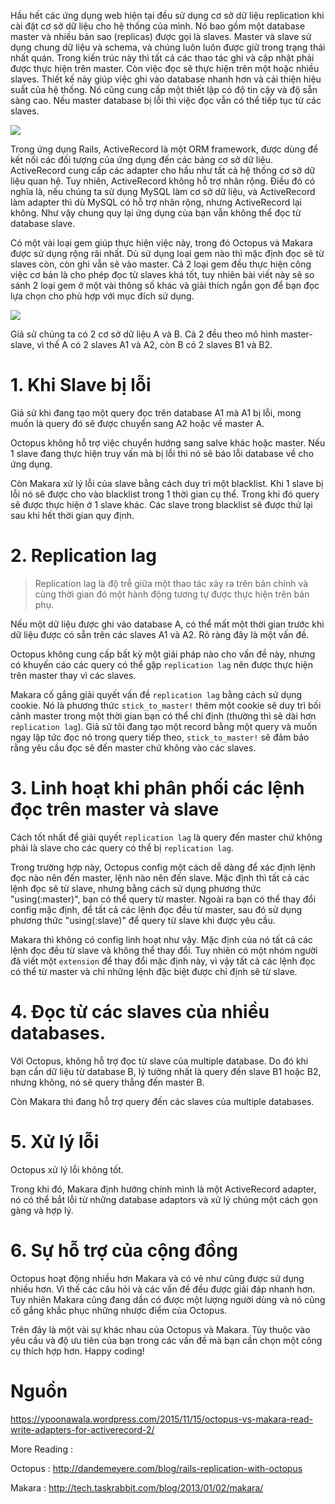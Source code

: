 Hầu hết các ứng dụng web hiện tại đều sử dụng cơ sở dữ liệu replication khi cài đặt cơ sở dữ liệu cho hệ thống của mình. Nó bao gồm một database master và nhiều bản sao (replicas) được gọi là slaves. Master và slave sử dụng chung dữ liệu và schema, và chúng luôn luôn được giữ trong trạng thái nhất quán. Trong kiến trúc này thì tất cả các thao tác ghi và cập nhật phải được thực hiện trên master. Còn việc đọc sẽ thực hiện trên một hoặc nhiều slaves. Thiết kế này giúp việc ghi vào database nhanh hơn và cải thiện hiệu suất của hệ thống. Nó cũng cung cấp một thiết lập có độ tin cậy và độ sẵn sàng cao. Nếu master database bị lỗi thì việc đọc vẫn có thể tiếp tục từ các slaves.

![](https://images.viblo.asia/f0d74119-cde4-4338-8468-440bc1b81205.png)

Trong ứng dụng Rails, ActiveRecord là một ORM framework, được dùng để kết nối các đối tượng của ứng dụng đến các bảng cơ sở dữ liệu. ActiveRecord cung cấp các adapter cho hầu như tất cả hệ thống cơ sở dữ liệu quan hệ. Tuy nhiên, ActiveRecord không hỗ trợ nhân rộng. Điều đó có nghĩa là, nếu chúng ta sử dụng MySQL làm cơ sở dữ liệu, và ActiveRecord làm adapter thì dù MySQL có hỗ trợ nhân rộng, nhưng ActiveRecord lại không. Như vậy chung quy lại ứng dụng của bạn vẫn không thể đọc từ database slave.

Có một vài loại gem giúp thực hiện việc này, trong đó Octopus và Makara được sử dụng rộng rãi nhất. Dù sử dụng loại gem nào thì mặc định đọc sẽ từ slaves còn, còn ghi vẫn sẽ vào master. Cả 2 loại gem đều thực hiện công việc cơ bản là cho phép đọc từ slaves khá tốt, tuy nhiên bài viết này sẽ so sánh 2 loại gem ở một vài thông số khác và giải thích ngắn gọn để bạn đọc lựa chọn cho phù hợp với mục đích sử dụng.

![](https://images.viblo.asia/88046f74-18c1-42fa-9fec-108374d8de58.jpg)

Giả sử chúng ta có 2 cơ sở dữ liệu A và B. Cả 2 đều theo mô hình master-slave, vì thế A có 2 slaves A1 và A2, còn B có 2 slaves B1 và B2.
# 1. Khi Slave bị lỗi
Giả sử khi đang tạo một query đọc trên database A1 mà A1 bị lỗi, mong muốn là query đó sẽ được chuyển sang A2 hoặc về master A.

Octopus không hỗ trợ việc chuyển hướng sang salve khác hoặc master. Nếu 1 slave đang thực hiện truy vấn mà bị lỗi thì nó sẽ báo lỗi database về cho ứng dụng.

Còn Makara xử lý lỗi của slave bằng cách duy trì một blacklist. Khi 1 slave bị lỗi nó sẽ được cho vào blacklist trong 1 thời gian cụ thể. Trong khi đó query sẽ được thực hiện ở 1 slave khác. Các slave trong blacklist sẽ được thử lại sau khi hết thời gian quy định.

# 2. Replication lag
> Replication lag là độ trễ giữa một thao tác xảy ra trên bản chính và cùng thời gian đó một hành động tương tự được thực hiện trên bản phụ.

Nếu một dữ liệu được ghi vào database A, có thể mất một thời gian trước khi dữ liệu được có sẵn trên các slaves A1 và A2. Rõ ràng đây là một vấn đề.

Octopus không cung cấp bất kỳ một giải pháp nào cho vấn đề này, nhưng có khuyến cáo các query có thể gặp `replication lag` nên được thực hiện trên master thay vì các slaves.

Makara cố gắng giải quyết vấn đề `replication lag` bằng cách sử dụng cookie. Nó là phương thức `stick_to_master!` thêm một cookie sẽ duy trì bối cảnh master trong một thời gian bạn có thể chỉ định (thường thì sẽ dài hơn `replication lag`). Giả sử tôi đang tạo một record bằng một query và muốn ngay lập tức đọc nó trong query tiếp theo, `stick_to_master!` sẽ đảm bảo rằng yêu cầu đọc sẽ đến master chứ không vào các slaves.

# 3. Linh hoạt khi phân phối các lệnh đọc trên master và slave

Cách tốt nhất để giải quyết `replication lag` là query đến master chứ không phải là slave cho các query có thể bị `replication lag`. 

Trong trường hợp này, Octopus config một cách dễ dàng để xác định lệnh đọc nào nên đến master, lệnh nào nên đến slave. Mặc định thì tất cả các lệnh đọc sẽ từ slave, nhưng bằng cách sử dụng phương thức "using(:master)", bạn có thể query từ master. Ngoài ra bạn có thể thay đổi config mặc định, để tất cả các lệnh đọc đều từ master, sau đó sử dụng phương thức "using(:slave)" để query từ slave khi được yêu cầu.

Makara thì không có config linh hoạt như vậy. Mặc định của nó tất cả các lệnh đọc đều từ slave và không thể thay đổi. Tuy nhiên có một nhóm người đã viết một `extension` để thay đổi mặc định này, vì vậy tất cả các lệnh đọc có thể từ master và chỉ những lệnh đặc biệt được chỉ định sẽ từ slave.

# 4. Đọc từ các slaves của nhiều databases.

Với Octopus, không hỗ trợ đọc từ slave của multiple database. Do đó khi bạn cần dữ liệu từ database B, lý tưởng nhất là query đến slave B1 hoặc B2, nhưng không, nó sẽ query thẳng đến master B. 

Còn Makara thì đang hỗ trợ query đến các slaves của multiple databases.

# 5. Xử lý lỗi

Octopus xử lý lỗi không tốt. 

Trong khi đó, Makara định hướng chính mình là một ActiveRecord adapter, nó có thể bắt lỗi từ những database adaptors và xử lý chúng một cách gọn gàng và hợp lý.

# 6. Sự hỗ trợ của cộng đồng

Octopus hoạt động nhiều hơn Makara và có vẻ như cũng được sử dụng nhiều hơn. Vì thế các câu hỏi và các vấn đề đều được giải đáp nhanh hơn. Tuy nhiên Makara cũng đang dần có được một lượng người dùng và nó cũng cố gắng khắc phục những nhược điểm của Octopus.


Trên đây là một vài sự khác nhau của Octopus và Makara. Tùy thuộc vào yêu cầu và độ ưu tiên của bạn trong các vấn đề mà bạn cần chọn một công cụ thích hợp hơn. Happy coding!

# Nguồn
https://ypoonawala.wordpress.com/2015/11/15/octopus-vs-makara-read-write-adapters-for-activerecord-2/

More Reading :

Octopus : http://dandemeyere.com/blog/rails-replication-with-octopus

Makara : http://tech.taskrabbit.com/blog/2013/01/02/makara/